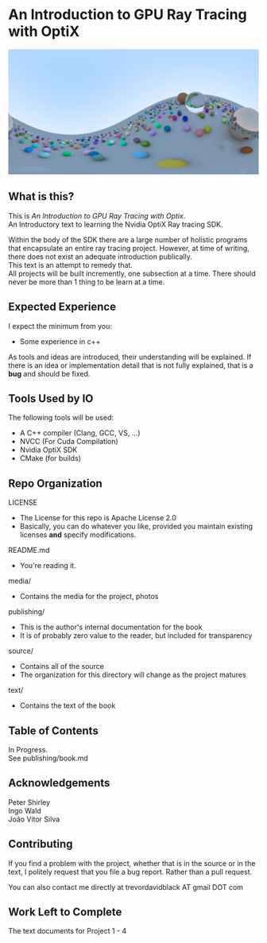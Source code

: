 # An Introduction to GPU Ray Tracing with OptiX #

![](images/readme_header2.png)

## What is this? ##

This is *An Introduction to GPU Ray Tracing with Optix*.\
An Introductory text to learning the Nvidia OptiX Ray tracing SDK.

Within the body of the SDK there are a large number of holistic programs that encapsulate an entire ray tracing project. However, at time of writing, there does not exist an adequate introduction publically.\
This text is an attempt to remedy that.\
All projects will be built incremently, one subsection at a time. There should never be more than 1 thing to be learn at a time.

## Expected Experience ##

I expect the minimum from you:
- Some experience in c++

As tools and ideas are introduced, their understanding will be explained. If there is an idea or implementation detail that is not fully explained, that is a **bug** and should be fixed.

## Tools Used by IO ##

The following tools will be used:
- A C++ compiler (Clang, GCC, VS, ...)
- NVCC (For Cuda Compilation)
- Nvidia OptiX SDK
- CMake (for builds)

## Repo Organization ##

LICENSE
- The License for this repo is Apache License 2.0
- Basically, you can do whatever you like, provided you maintain existing licenses **and** specify modifications.

README.md
- You're reading it.

media/
- Contains the media for the project, photos

publishing/
- This is the author's internal documentation for the book
- It is of probably zero value to the reader, but included for transparency

source/
- Contains all of the source
- The organization for this directory will change as the project matures

text/
- Contains the text of the book

## Table of Contents ##

In Progress.\
See publishing/book.md

## Acknowledgements ##

Peter Shirley\
Ingo Wald\
João Vítor Silva

## Contributing ##

If you find a problem with the project, whether that is in the source or in the text, I politely request that you file a bug report. Rather than a pull request.

You can also contact me directly at trevordavidblack AT gmail DOT com

## Work Left to Complete ##

The text documents for Project 1 - 4
